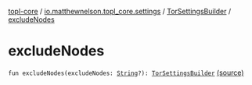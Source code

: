 [topl-core](../../index.md) / [io.matthewnelson.topl_core.settings](../index.md) / [TorSettingsBuilder](index.md) / [excludeNodes](./exclude-nodes.md)

# excludeNodes

`fun excludeNodes(excludeNodes: `[`String`](https://kotlinlang.org/api/latest/jvm/stdlib/kotlin/-string/index.html)`?): `[`TorSettingsBuilder`](index.md) [(source)](https://github.com/05nelsonm/TorOnionProxyLibrary-Android/blob/master/topl-core/src/main/java/io/matthewnelson/topl_core/settings/TorSettingsBuilder.kt#L308)